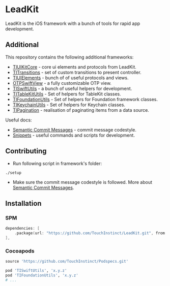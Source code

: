 # LeadKit
LeadKit is the iOS framework with a bunch of tools for rapid app development.

## Additional

This repository contains the following additional frameworks:
- [TIUIKitCore](TIUIKitCore) - core ui elements and protocols from LeadKit.
- [TITransitions](TITransitions) - set of custom transitions to present controller.
- [TIUIElements](TIUIElements) - bunch of of useful protocols and views.
- [OTPSwiftView](OTPSwiftView) - a fully customizable OTP view.
- [TISwiftUtils](TISwiftUtils) - a bunch of useful helpers for development.
- [TITableKitUtils](TITableKitUtils) - Set of helpers for TableKit classes.
- [TIFoundationUtils](TIFoundationUtils) - Set of helpers for Foundation framework classes.
- [TIKeychainUtils](TIKeychainUtils) - Set of helpers for Keychain classes.
- [TIPagination](TIPagination) - realisation of paginating items from a data source.

Useful docs:
- [Semantic Commit Messages](docs/semantic-commit-messages.md) - commit message codestyle.
- [Snippets](docs/snippets.md) - useful commands and scripts for development.

## Contributing

- Run following script in framework's folder:
```
./setup
```

- Make sure the commit message codestyle is followed. More about [Semantic Commit Messages](docs/semantic-commit-messages.md).

## Installation

### SPM

```swift
dependencies: [
    .package(url: "https://github.com/TouchInstinct/LeadKit.git", from: "x.y.z"),
],
```

### Cocoapods

```ruby
source 'https://github.com/TouchInstinct/Podspecs.git'

pod 'TISwiftUtils', 'x.y.z'
pod 'TIFoundationUtils', 'x.y.z'
# ...
```

